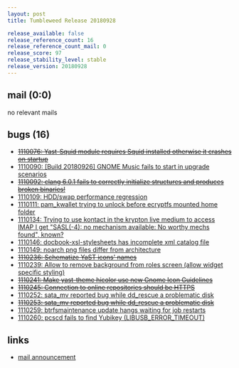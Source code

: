 ```yaml
---
layout: post
title: Tumbleweed Release 20180928

release_available: false
release_reference_count: 16
release_reference_count_mail: 0
release_score: 97
release_stability_level: stable
release_version: 20180928
---
```


## mail (0:0)

no relevant mails

## bugs (16)

<!--more-->

- ~~[1110076: Yast-Squid module requires Squid installed otherwise it crashes on startup](https://bugzilla.opensuse.org/show_bug.cgi?id=1110076)~~
- [1110090: \[Build 20180926\] GNOME Music fails to start in upgrade scenarios](https://bugzilla.opensuse.org/show_bug.cgi?id=1110090)
- ~~[1110092: clang 6.0.1 fails to correctly initialize structures and produces broken binaries!](https://bugzilla.opensuse.org/show_bug.cgi?id=1110092)~~
- [1110109: HDD/swap performance regression](https://bugzilla.opensuse.org/show_bug.cgi?id=1110109)
- [1110111: pam_kwallet trying to unlock before ecryptfs mounted home folder](https://bugzilla.opensuse.org/show_bug.cgi?id=1110111)
- [1110134: Trying to use kontact in the krypton live medium to access IMAP I get "SASL(-4): no mechanism available: No worthy mechs found", known?](https://bugzilla.opensuse.org/show_bug.cgi?id=1110134)
- [1110146: docbook-xsl-stylesheets has incomplete xml catalog file](https://bugzilla.opensuse.org/show_bug.cgi?id=1110146)
- [1110149: noarch png files differ from architecture](https://bugzilla.opensuse.org/show_bug.cgi?id=1110149)
- ~~[1110236: Schematize YaST icons' names](https://bugzilla.opensuse.org/show_bug.cgi?id=1110236)~~
- [1110239: Allow to remove background from roles screen (allow widget specific styling)](https://bugzilla.opensuse.org/show_bug.cgi?id=1110239)
- ~~[1110241: Make yast-theme hicolor use new Gnome Icon Guidelines](https://bugzilla.opensuse.org/show_bug.cgi?id=1110241)~~
- ~~[1110245: Connection to online repositories should be HTTPS](https://bugzilla.opensuse.org/show_bug.cgi?id=1110245)~~
- [1110252: sata_mv reported bug while dd_rescue a problematic disk](https://bugzilla.opensuse.org/show_bug.cgi?id=1110252)
- ~~[1110253: sata_mv reported bug while dd_rescue a problematic disk](https://bugzilla.opensuse.org/show_bug.cgi?id=1110253)~~
- [1110259: btrfsmaintenance update hangs waiting for job restarts](https://bugzilla.opensuse.org/show_bug.cgi?id=1110259)
- [1110260: pcscd fails to find Yubikey (LIBUSB_ERROR_TIMEOUT)](https://bugzilla.opensuse.org/show_bug.cgi?id=1110260)



## links

- [mail announcement](https://lists.opensuse.org/opensuse-factory/2018-10/msg00001.html)
